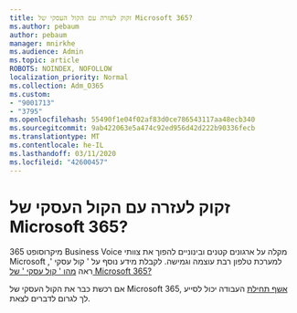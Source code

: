 ```yaml
---
title: זקוק לעזרה עם הקול העסקי של Microsoft 365?
ms.author: pebaum
author: pebaum
manager: mnirkhe
ms.audience: Admin
ms.topic: article
ROBOTS: NOINDEX, NOFOLLOW
localization_priority: Normal
ms.collection: Adm_O365
ms.custom:
- "9001713"
- "3795"
ms.openlocfilehash: 55490f1e04f02af83d0ce786543117aa48ecb340
ms.sourcegitcommit: 9ab422063e5a474c92ed956d42d222b90336fecb
ms.translationtype: MT
ms.contentlocale: he-IL
ms.lasthandoff: 03/11/2020
ms.locfileid: "42600457"
---
```

# <a name="need-help-with-microsoft-365-business-voice"></a>זקוק לעזרה עם הקול העסקי של Microsoft 365?

מיקרוסופט 365 Business Voice מקלה על ארגונים קטנים ובינוניים להפוך את צוותי Microsoft למערכת טלפון רבת עוצמה וגמישה. לקבלת מידע נוסף על ' קול עסקי ', ראה [מהו ' קול עסקי ' של Microsoft 365?](https://docs.microsoft.com/microsoftteams/business-voice/whats-business-voice)

אם רכשת כבר את הקול העסקי של Microsoft 365, [אשף תחילת](https://docs.microsoft.com/microsoftteams/business-voice/use-getting-started-wizard) העבודה יכול לסייע לך לגרום לדברים לצאת. 
